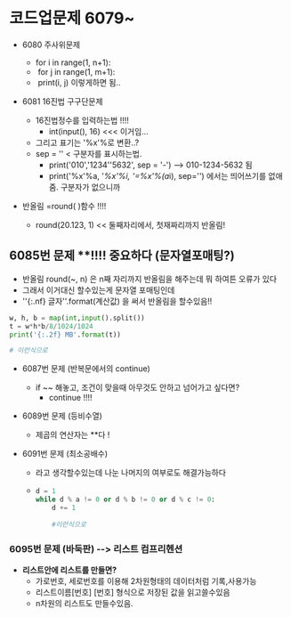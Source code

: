 # 코드업문제 6079~



- 6080 주사위문제
  - for i in range(1, n+1):
  - ​    for j in range(1, m+1):
  - ​        print(i, j)  이렇게하면 됨..

- 6081 16진법 구구단문제
  - 16진법정수를 입력하는법 !!!! 
    - int(input(), 16) <<< 이거임...
  - 그리고 표기는 '%x'%로 변환..?
  - sep = '' < 구분자를 표시하는법.
    - print('010','1234''5632', sep = '-')  --> 010-1234-5632 됨
    -  print('%x'%a, '*%x'%i, '=%x'%(a*i), sep='') 에서는 띄어쓰기를 없애줌. 구분자가 없으니까



- 반올림 =round( )함수 !!!!
  - round(20.123, 1) << 둘째자리에서, 첫재짜리까지 반올림!



## 6085번 문제 **!!!! 중요하다 (문자열포매팅?)

- 반올림 round(~, n) 은 n째 자리까지 반올림을 해주는데 뭐 하여튼 오류가 있다
- 그래서 이거대신 할수있는게 문자열 포매팅인데
- ''{:.nf} 글자''.format(계산값) 을 써서 반올림을 할수있음!!

```python
w, h, b = map(int,input().split())
t = w*h*b/8/1024/1024
print('{:.2f} MB'.format(t))

# 이런식으로
```



- 6087번 문제 (반복문에서의 continue)
  - if ~~ 해놓고, 조건이 맞을때 아무것도 안하고 넘어가고 싶다면?
    - continue !!!! 

- 6089번 문제 (등비수열)
  - 제곱의 연산자는 **다 !



- 6091번 문제 (최소공배수)

  - 라고 생각할수있는데 나눈 나머지의 여부로도 해결가능하다

  - ```python
    d = 1
    while d % a != 0 or d % b != 0 or d % c != 0:
        d += 1
        
        #이런식으로
    ```



### 6095번 문제 (바둑판) --> 리스트 컴프리헨션

- **리스트안에 리스트를 만들면?**
  - 가로번호, 세로번호를 이용해 2차원형태의 데이터처럼 기록,사용가능
  - 리스트이름[번호] [번호] 형식으로 저장된 값을 읽고쓸수있음
  - n차원의 리스트도 만들수있음.